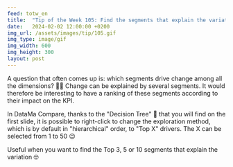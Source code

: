 ```yaml
---
feed: totw_en
title:  "Tip of the Week 105: Find the segments that explain the variation in a KPI"
date:   2024-02-02 12:00:00 +0200
img_url: /assets/images/tip/105.gif
img_type: image/gif
img_width: 600
img_height: 300
layout: post
---
```



A question that often comes up is: which segments drive change among all the dimensions? 🕵️‍♀️ Change can be explained by several segments. It would therefore be interesting to have a ranking of these segments according to their impact on the KPI.  


In DataMa Compare, thanks to the "Decision Tree" 🌳 that you will find on the first slide, it is possible to right-click to change the exploration method, which is by default in "hierarchical" order, to "Top X" drivers. The X can be selected from 1 to 50 😉  


Useful when you want to find the Top 3, 5 or 10 segments that explain the variation 🤓
